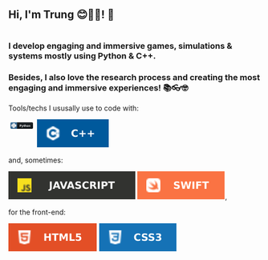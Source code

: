 ## Hi, I'm Trung 😊🔭🌱! 👋

<!--
**xuantrungtrinh/xuantrungtrinh** is a ✨ _special_ ✨ repository because its `README.md` (this file) appears on your GitHub profile.

Here are some ideas to get you started:
- 🔭 I’m currently working on ...
- 🌱 I’m currently learning ...
- 👯 I’m looking to collaborate on ...
- 🤔 I’m looking for help with ...
- 💬 Ask me about ...
- 📫 How to reach me: ...
- 😄 Pronouns: ...
- ⚡ Fun fact: ...
-->
<h1></h1>

### I develop engaging and immersive games, simulations & systems mostly using Python & C++. 
### Besides, I also love the research process and creating the most engaging and immersive experiences! 📚👓🤓

Tools/techs I ususally use to code with:

<img src="img/python.svg" alt="python" style="vertical-align:top; margin:6px 4px; width:9%;"> <img src="img/C++.svg" alt="C++" style="vertical-align:top margin:6px 4px">

and, sometimes:

<img src="img/JavaScript.svg" alt="JavaScript.svg" style="vertical-align:top margin:6px 4px"> <img src="img/Swift.svg" alt="Swift" style="vertical-align:top margin:6px 4px">,

for the front-end:

<img src="img/HTML5.svg" alt="HTML5" style="vertical-align:top margin:6px 4px"> <img src="img/CSS3-1572B6.svg" alt="CSS" style="vertical-align:top margin:6px 4px"> 

<!--
<img src="https://raw.githubusercontent.com/MikeCodesDotNET/ColoredBadges/master/svg/dev/languages/python.svg" alt="python" style="vertical-align:top; margin:6px 4px">  https://img.shields.io/badge/C%2B%2B-00599C?style=for-the-badge&logo=c%2B%2B&logoColor=white

[![Jupyter Notebook](https://img.shields.io/badge/Jupyter-Notebook-orange?style=for-the-badge&logo=Jupyter)](https://jupyter.org/try) 
-->
